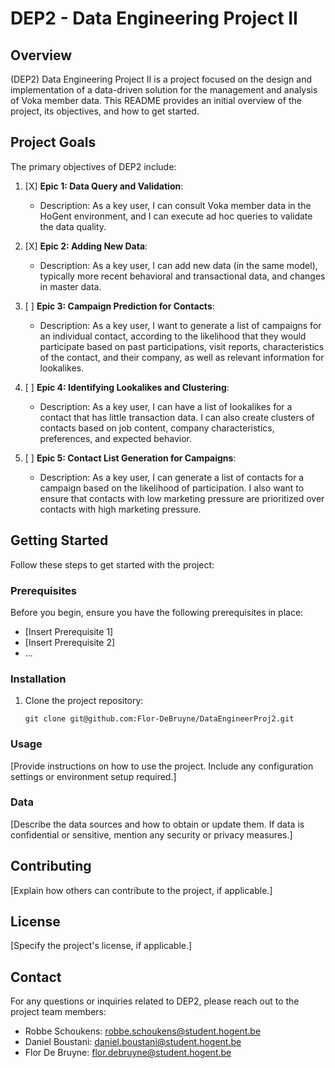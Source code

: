 # DEP2 - Data Engineering Project II

## Overview
(DEP2) Data Engineering Project II is a project focused on the design and implementation of a data-driven solution for the management and analysis of Voka member data. This README provides an initial overview of the project, its objectives, and how to get started.

## Project Goals
The primary objectives of DEP2 include:

1. [X] **Epic 1: Data Query and Validation**:
   - Description: As a key user, I can consult Voka member data in the HoGent environment, and I can execute ad hoc queries to validate the data quality.

2. [X] **Epic 2: Adding New Data**:
   - Description: As a key user, I can add new data (in the same model), typically more recent behavioral and transactional data, and changes in master data.

3. [ ] **Epic 3: Campaign Prediction for Contacts**:
   - Description: As a key user, I want to generate a list of campaigns for an individual contact, according to the likelihood that they would participate based on past participations, visit reports, characteristics of the contact, and their company, as well as relevant information for lookalikes.

4. [ ] **Epic 4: Identifying Lookalikes and Clustering**:
   - Description: As a key user, I can have a list of lookalikes for a contact that has little transaction data. I can also create clusters of contacts based on job content, company characteristics, preferences, and expected behavior.

5. [ ] **Epic 5: Contact List Generation for Campaigns**:
   - Description: As a key user, I can generate a list of contacts for a campaign based on the likelihood of participation. I also want to ensure that contacts with low marketing pressure are prioritized over contacts with high marketing pressure.

## Getting Started
Follow these steps to get started with the project:

### Prerequisites
Before you begin, ensure you have the following prerequisites in place:
- [Insert Prerequisite 1]
- [Insert Prerequisite 2]
- ...

### Installation
1. Clone the project repository:
   ```shell
   git clone git@github.com:Flor-DeBruyne/DataEngineerProj2.git

### Usage
[Provide instructions on how to use the project. Include any configuration settings or environment setup required.]

### Data
[Describe the data sources and how to obtain or update them. If data is confidential or sensitive, mention any security or privacy measures.]

## Contributing
[Explain how others can contribute to the project, if applicable.]

## License
[Specify the project's license, if applicable.]

## Contact
For any questions or inquiries related to DEP2, please reach out to the project team members:

- Robbe Schoukens: [robbe.schoukens@student.hogent.be](mailto:robbe.schoukens@student.hogent.be)
- Daniel Boustani: [daniel.boustani@student.hogent.be](mailto:daniel.boustani@student.hogent.be)
- Flor De Bruyne: [flor.debruyne@student.hogent.be](mailto:flor.debruyne@student.hogent.be)